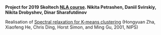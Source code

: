 <b>Project for 2019 Skoltech <a href='https://nla.skoltech.ru/'>NLA course</a>. Nikita Petrashen, Daniil Svirskiy, Nikita Drobyshev, Dinar Sharafutdinov </b>

Realisation of  <a href = 'http://ranger.uta.edu/~chqding/papers/KmeansNIPS2001.pdf'>Spectral relaxation for K-means clustering</a> (Hongyuan Zha, Xiaofeng He, Chris Ding, Horst Simon, and Ming Gu, 2001, NIPS)
